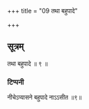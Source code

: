 +++
title = "09 तथा बहुपादे"

+++
## सूत्रम्
तथा बहुपादे ॥ ९ ॥  
### टिप्पनी
नीचेऽप्यासने बहुपादे नाऽऽसीत ॥९॥  
